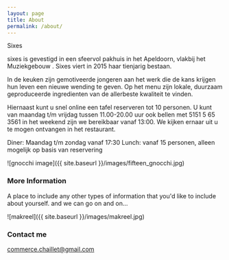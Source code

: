 ```yaml
---
layout: page
title: About
permalink: /about/
---
```


Sixes

 sixes is gevestigd in een sfeervol pakhuis in het Apeldoorn, vlakbij het Muziekgebouw . Sixes viert in 2015 haar tienjarig bestaan.

In de keuken zijn gemotiveerde jongeren aan het werk die de kans krijgen hun leven een nieuwe wending te geven. Op het menu zijn lokale, duurzaam geproduceerde ingredienten van de allerbeste kwaliteit te vinden.

Hiernaast kunt u snel online een tafel reserveren tot 10 personen. U kunt van maandag t/m vrijdag tussen 11.00-20.00 uur ook bellen met 5151 5 65 3561 in het weekend zijn we bereikbaar vanaf 13:00. We kijken ernaar uit u te mogen ontvangen in het restaurant.

Diner:  Maandag t/m zondag vanaf 17:30
Lunch: vanaf 15 personen, alleen mogelijk op basis van reservering

![gnocchi image]({{ site.baseurl }}/images/fifteen_gnocchi.jpg)

### More Information

A place to include any other types of information that you'd like to include about yourself. and we can go on and on...

![makreel]({{ site.baseurl }}/images/makreel.jpg)

### Contact me

[commerce.chaillet@gmail.com](mailto:commerce.chaillet@gmail.com)

